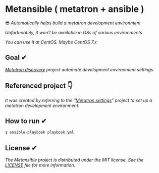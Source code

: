 # Metansible ( metatron + ansible )
😎 *Automatically helps build a *metatron* development environment*

*Unfortunately, it won't be available in OSs of various environments*

*You can use it at CentOS. Maybe CentOS 7.x*

## Goal ✔︎

*[Metatron discovery](https://github.com/metatron-app/metatron-discovery) project automate development environment settings.*


## Referenced project 👇

*It was created by referring to the "[Metatron settings](https://github.com/ninezero90hy/metatron-settings)" project to set up a metatron development environment.*

## How to run ✔︎

```bash
$ ansible-playbook playbook.yml
```

## License ✔︎
*The Metansible project is distributed under the MIT license. See the [LICENSE](LICENSE) file for more information.*
